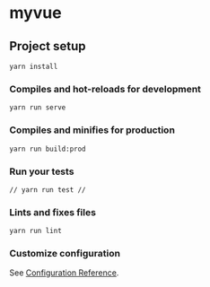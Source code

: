 # myvue

## Project setup
```
yarn install
```

### Compiles and hot-reloads for development
```
yarn run serve
```

### Compiles and minifies for production
```
yarn run build:prod
```

### Run your tests
```
// yarn run test //
```

### Lints and fixes files
```
yarn run lint
```

### Customize configuration
See [Configuration Reference](https://cli.vuejs.org/config/).
